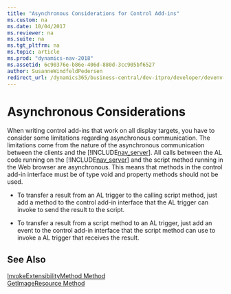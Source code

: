 ```yaml
---
title: "Asynchronous Considerations for Control Add-ins"
ms.custom: na
ms.date: 10/04/2017
ms.reviewer: na
ms.suite: na
ms.tgt_pltfrm: na
ms.topic: article
ms.prod: "dynamics-nav-2018"
ms.assetid: 6c90376e-b86e-406d-880d-3cc905bf6527
author: SusanneWindfeldPedersen
redirect_url: /dynamics365/business-central/dev-itpro/developer/devenv-control-addin-asynchronous-considerations
---
```


# Asynchronous Considerations
When writing control add-ins that work on all display targets, you have to consider some limitations regarding asynchronous communication. The limitations come from the nature of the asynchronous communication between the clients and the [!INCLUDE[nav_server](includes/nav_server_md.md)]. All calls between the AL code running on the [!INCLUDE[nav_server](includes/nav_server_md.md)] and the script method running in the Web browser are asynchronous. This means that methods in the control add-in interface must be of type void and property methods should not be used.  
  
+ To transfer a result from an AL trigger to the calling script method, just add a method to the control add-in interface that the AL trigger can invoke to send the result to the script.  
  
+ To transfer a result from a script method to an AL trigger, just add an event to the control add-in interface that the script method can use to invoke a AL trigger that receives the result.  
  
## See Also  
[InvokeExtensibilityMethod Method](methods/devenv-invokeextensibility-method.md)   
[GetImageResource Method](methods/devenv-getimageresource-method.md)